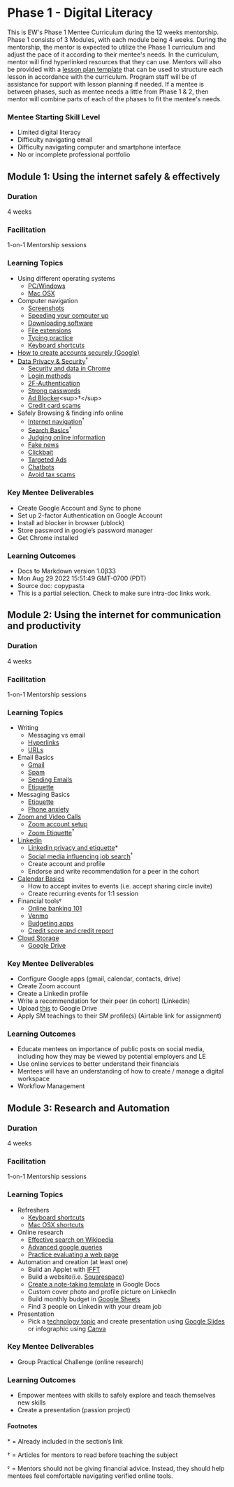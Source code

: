 # Phase 1 - Digital Literacy

This is EW's Phase 1 Mentee Curriculum during the 12 weeks mentorship.
Phase 1 consists of 3 Modules, with each module being 4 weeks. During the mentorship, the mentor is expected to utilize the Phase 1 curriculum and adjust the pace of it according to their mentee's needs. In the curriculum, mentor will find hyperlinked resources that they can use. Mentors will also be provided with a [lesson plan template](https://docs.google.com/document/d/1zxx33pMIud3dbVyI-OS6yUb64AkhTxDSpJbNCj7lftE/edit) that can be used to structure each lesson in accordance with the curriculum. Program staff will be of assistance for support with lesson planning if needed. If a mentee is between phases, such as mentee needs a little from Phase 1 & 2, then mentor will combine parts of each
of the phases to fit the mentee's needs.

### Mentee Starting Skill Level
* Limited digital literacy
* Difficulty navigating email
* Difficulty navigating computer and smartphone interface
* No or incomplete professional portfolio

## Module 1: Using the internet safely & effectively

### Duration
4 weeks

### Facilitation
1-on-1 Mentorship sessions

### Learning Topics
* Using different operating systems
    * [PC/Windows](https://www.digitallearn.org/courses/using-a-pc-windows-10-new)
    * [Mac OSX](https://www.digitallearn.org/courses/using-a-mac-os-x)
* Computer navigation
    * [Screenshots](https://edu.gcfglobal.org/en/techsavvy/taking-screenshots/1/)
    * [Speeding your computer up](https://edu.gcfglobal.org/en/basic-computer-skills/tips-for-speeding-up-your-computer/1/)
    * [Downloading software](https://edu.gcfglobal.org/en/basic-computer-skills/installing-software-on-your-mac/1/)
    * [File extensions](https://edu.gcfglobal.org/en/basic-computer-skills/understanding-file-extensions/1/)
    * [Typing practice](https://edu.gcfglobal.org/en/typing/typing/1/)
    * [Keyboard shortcuts](https://edu.gcfglobal.org/en/techsavvy/keyboard-shortcuts/1/)
* [How to create accounts securely (Google)](https://edu.gcfglobal.org/en/googleaccount/)
* [Data Privacy & Security](https://emergentworks.github.io/curriculum/digital-literacy/digital-security.html)<sup>†</sup>
    * [Security and data in Chrome](https://edu.gcfglobal.org/en/chrome/privacy-and-security-in-chrome/1/)
    * [Login methods](https://edu.gcfglobal.org/en/thenow/understanding-login-methods/1/)
    * [2F-Authentication](https://edu.gcfglobal.org/en/thenow/what-is-twofactor-authentication/1/)
    * [Strong passwords](https://edu.gcfglobal.org/en/internetsafety/creating-strong-passwords/1/)
    * [Ad Blocker](https://nordvpn.com/blog/what-is-ad-blocking/#:~:text=An%20ad%20blocker%20is%20any,web%20page%20against%20massive%20blacklists.)<sup>†</sup>
    * [Credit card scams](https://edu.gcfglobal.org/en/thenow/common-credit-card-scams/1/)
* Safely Browsing & finding info online
    * [Internet navigation](https://emergentworks.github.io/curriculum/digital-literacy/the-internet.html)<sup>†</sup>
    * [Search Basics](https://emergentworks.github.io/curriculum/digital-literacy/search.html)<sup>†</sup>
    * [Judging online information](https://edu.gcfglobal.org/en/digital-media-literacy/judging-online-information/1/)
    * [Fake news](https://edu.gcfglobal.org/en/thenow/what-is-fake-news/1/)
    * [Clickbait](https://edu.gcfglobal.org/en/thenow/what-is-clickbait/1/)
    * [Targeted Ads](https://edu.gcfglobal.org/en/thenow/what-is-targeted-advertising/1/)
    * [Chatbots](https://edu.gcfglobal.org/en/thenow/what-are-chatbots/1/)
    * [Avoid tax scams](https://edu.gcfglobal.org/en/online-money-tips/how-to-avoid-tax-scams/1/)

### Key Mentee Deliverables 
* Create Google Account and Sync to phone
* Set up 2-factor Authentication on Google Account
* Install ad blocker in browser (ublock)
* Store password in google’s password manager
* Get Chrome installed

### Learning Outcomes
* Docs to Markdown version 1.0β33
* Mon Aug 29 2022 15:51:49 GMT-0700 (PDT)
* Source doc: copypasta
* This is a partial selection. Check to make sure intra-doc links work.

## Module 2: Using the internet for communication and productivity

### Duration
4 weeks

### Facilitation
1-on-1 Mentorship sessions

### Learning Topics
* Writing
    * Messaging vs email
    * [Hyperlinks](https://edu.gcfglobal.org/en/internetbasics/understanding-hyperlinks/1/)
    * [URLs](https://edu.gcfglobal.org/en/internetbasics/understanding-urls/1/)
* Email Basics
    * [Gmail](https://edu.gcfglobal.org/en/email101/common-email-features/1/)
    * [Spam](https://edu.gcfglobal.org/en/internetsafety/avoiding-spam-and-phishing/1/)
    * [Sending Emails](https://edu.gcfglobal.org/en/gmail/sending-email/1/)
    * [Etiquette](https://edu.gcfglobal.org/en/communicationskills/how-formal-should-an-email-be/1/)
* Messaging Basics
    * [Etiquette](https://edu.gcfglobal.org/en/business-communication/instant-messaging-etiquette/1/)
    * [Phone anxiety](https://edu.gcfglobal.org/en/business-communication/overcoming-phone-anxiety/1/)
* [Zoom and Video Calls](https://www.digitallearn.org/courses/basics-of-video-conferencing-new)
    * [Zoom account setup](https://edu.gcfglobal.org/en/zoom/getting-started-with-zoom/1/)
    * [Zoom Etiquette](https://join.com/recruitment-hr-blog/virtual-meeting-zoom-etiquette/)<sup>†</sup>
* [Linkedin](https://edu.gcfglobal.org/en/linkedin/)
    * [Linkedin privacy and etiquette](https://edu.gcfglobal.org/en/linkedin/adjusting-your-settings-and-privacy-on-linkedin/1/)*
    * [Social media influencing job search](https://www.linkedin.com/pulse/how-your-social-media-presence-can-influence-job-search-junkova/)<sup>†</sup>
    * Create account and profile
    * Endorse and write recommendation for a peer in the cohort
* [Calendar Basics](https://edu.gcfglobal.org/en/google-tips/getting-started-with-google-calendar/1/)
    * How to accept invites to events (i.e. accept sharing circle invite)
    * Create recurring events for 1:1 session
* Financial toolsˤ
    * [Online banking 101](https://edu.gcfglobal.org/en/online-money-tips/online-banking-101/1/)
    * [Venmo](https://edu.gcfglobal.org/en/online-money-tips/what-is-venmo/1/)
    * [Budgeting apps](https://edu.gcfglobal.org/en/online-money-tips/save-money-with-free-budgeting-apps/1/)
    * [Credit score and credit report](https://edu.gcfglobal.org/en/online-money-tips/how-to-get-a-free-credit-report/1/)
* [Cloud Storage](https://www.digitallearn.org/courses/cloud-storage)
    * [Google Drive](https://edu.gcfglobal.org/en/googledriveanddocs/)

### Key Mentee Deliverables 
* Configure Google apps (gmail, calendar, contacts, drive)
* Create Zoom account
* Create a Linkedin profile 
* Write a recommendation for their peer (in cohort) (Linkedin)
* Upload [this](https://www.learningforjustice.org/sites/default/files/2017-10/TT-Digital-Literacy-Vocabulary-Oct2017.pdf) to Google Drive
* Apply SM teachings to their SM profile(s) (Airtable link for assignment)

### Learning Outcomes
* Educate mentees on importance of public posts on social media, including how they may be viewed by potential employers and LE
* Use online services to better understand their financials
* Mentees will have an understanding of how to create / manage a digital workspace
* Workflow Management

## Module 3: Research and Automation

### Duration
4 weeks

### Facilitation
1-on-1 Mentorship sessions

### Learning Topics
* Refreshers
    * [Keyboard shortcuts](https://edu.gcfglobal.org/en/techsavvy/keyboard-shortcuts/1/)
    * [Mac OSX shortcuts](https://edu.gcfglobal.org/en/osxbasics/keyboard-shortcuts-in-os-x/1/)
* Online research
    * [Effective search on Wikipedia](https://edu.gcfglobal.org/en/using-the-web-to-get-stuff-done/effective-research-with-wikipedia/1/)
    * [Advanced google queries](https://edu.gcfglobal.org/en/search-better-2018/hidden-features-of-google-search/1/)
    * [Practice evaluating a web page](https://edu.gcfglobal.org/en/digital-media-literacy/practice-evaluating-a-webpage/1/)
* Automation and creation (at least one)
    * Build an Applet with [IFFT](https://ifttt.com/explore/welcome_to_ifttt)
    * Build a website(i.e. [Squarespace](https://support.squarespace.com/hc/en-us/articles/205809798-Video-Series-Getting-Started-with-Squarespace))
    * [Create a note-taking template](https://support.google.com/a/users/answer/9308885?hl=en) in Google Docs
    * Custom cover photo and profile picture on LinkedIn
    * Build monthly budget in [Google Sheets](https://edu.gcfglobal.org/en/googlespreadsheets/getting-started-with-google-sheets/1/)
    * Find 3 people on Linkedin with your dream job
* Presentation
    * Pick a [technology topic](https://docs.google.com/document/d/1kOKj_SVUAvNnslnroaot25G773VyYvC32AHjgf462Pc/edit?usp=sharing) and create presentation using [Google Slides](https://edu.gcfglobal.org/en/googleslides/) or infographic using [Canva](https://www.canva.com/)

### Key Mentee Deliverables 
* Group Practical Challenge (online research)

### Learning Outcomes
* Empower mentees with skills to safely explore and teach themselves new skills
* Create a presentation (passion project)

#### Footnotes
\* = Already included in the section’s link

† = Articles for mentors to read before teaching the subject

ˤ = Mentors should not be giving financial advice. Instead, they should help mentees feel comfortable navigating verified online tools.

